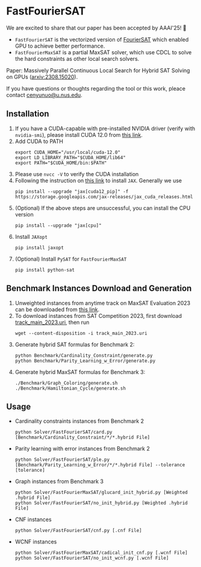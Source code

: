 # FastFourierSAT

We are excited to share that our paper has been accepted by AAAI'25! 🎉

- `FastFourierSAT` is the vectorized version of [FourierSAT](https://github.com/vardigroup/FourierSAT) which enabled GPU to achieve better performance.
- `FastFourierMaxSAT` is a partial MaxSAT solver, which use CDCL to solve the hard constraints as other local search solvers. 

Paper: Massively Parallel Continuous Local Search for Hybrid SAT Solving on GPUs ([arxiv:2308.15020](https://arxiv.org/abs/2308.15020)).

If you have questions or thoughts regarding the tool or this work, pleace contact cenyunuo@u.nus.edu.

## Installation

1. If you have a CUDA-capable with pre-installed NVIDIA driver (verify with `nvidia-smi`), please install CUDA 12.0 from [this link](https://developer.nvidia.com/cuda-downloads).
2. Add CUDA to PATH
    ```
    export CUDA_HOME="/usr/local/cuda-12.0"
    export LD_LIBRARY_PATH="$CUDA_HOME/lib64"
    export PATH="$CUDA_HOME/bin:$PATH"
    ```
3. Please use `nvcc -V` to verify the CUDA installation
4. Following the instruction on [this link](https://github.com/google/jax#installation) to install `JAX`. Generally we use
    ```
    pip install --upgrade "jax[cuda12_pip]" -f https://storage.googleapis.com/jax-releases/jax_cuda_releases.html
    ```
5. (Optional) If the above steps are unsuccessful, you can install the CPU version
    ```
    pip install --upgrade "jax[cpu]"
    ```
6. Install `JAXopt`
    ```
    pip install jaxopt
    ```
7. (Optional) Install `PySAT` for `FastFourierMaxSAT`
    ```
    pip install python-sat
    ```

## Benchmark Instances Download and Generation
1. Unweighted instances from anytime track on MaxSAT Evaluation 2023 can be downloaded from [this link](https://www.cs.helsinki.fi/group/coreo/MSE2023-anytime-instances/MSE2023-anytime-UW-benchmarks.zip).
2. To download instances from SAT Competition 2023, first download [track_main_2023.uri](https://benchmark-database.de/getinstances?track=main_2023), then run
    ```
    wget --content-disposition -i track_main_2023.uri
    ```
3. Generate hybrid SAT formulas for Benchmark 2:
    ```
    python Benchmark/Cardinality_Constraint/generate.py
    python Benchmark/Parity_Learning_w_Error/generate.py
    ```
4. Generate hybrid MaxSAT formulas for Benchmark 3:
    ```
    ./Benchmark/Graph_Coloring/generate.sh
    ./Benchmark/Hamiltonian_Cycle/generate.sh
    ```

## Usage
- Cardinality constraints instances from Benchmark 2
    ```
    python Solver/FastFourierSAT/card.py [Benchmark/Cardinality_Constraint/*/*.hybrid File]
    ```
- Parity learning with error instances from Benchmark 2
    ```
    python Solver/FastFourierSAT/ple.py [Benchmark/Parity_Learning_w_Error/*/*.hybrid File] --tolerance [tolerance]
    ```
- Graph instances from Benchmark 3
    ```
    python Solver/FastFourierMaxSAT/glucard_init_hybrid.py [Weighted .hybrid File]
    python Solver/FastFourierSAT/no_init_hybrid.py [Weighted .hybrid File]
    ```
- CNF instances
    ```
    python Solver/FastFourierSAT/cnf.py [.cnf File]
    ```
- WCNF instances
    ```
    python Solver/FastFourierMaxSAT/cadical_init_cnf.py [.wcnf File]
    python Solver/FastFourierSAT/no_init_wcnf.py [.wcnf File]
    ```
